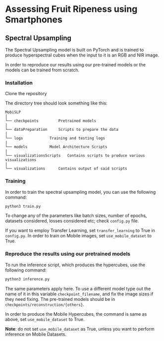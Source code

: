 # Assessing Fruit Ripeness using Smartphones

## Spectral Upsampling
The Spectral Upsampling model is built on PyTorch and is trained to produce hyperspectral cubes when the input to it is an RGB and NIR image.

In order to reproduce our results using our pre-trained models or the models can be trained from scratch.

### Installation
Clone the repository

The directory tree should look something like this:

```
MobiSLP
│
└── checkpoints			Pretrained models
|
└── dataPreparation		Scripts to prepare the data
│
└── logs			Training and testing logs
|
└── models			Model Architecture Scripts
|
└── visualizationsScripts	Contains scripts to produce various visualizations
|
└── visualizations		Contains output of said scripts
```

### Training
In order to train the spectral upsampling model, you can use the following command:

```zsh
python3 train.py
```

To change any of the parameters like batch sizes, number of epochs, datasets considered, losses considered etc; check `config.py` file.

If you want to employ Transfer Learning, set `transfer_learning` to True in `config.py`. In order to train on Mobile images, set `use_mobile_dataset` to True.

### Reproduce the results using our pretrained models
To run the inference script, which produces the hypercubes, use the following command:

```zsh
python3 inference.py
```

The same parameters apply here. To use a different model type out the name of it in this variable `checkpoint_filename`, and fix the image sizes if they need fixing. The pre-trained models should be in `checkpoints/reconstruction/{others}`.


In order to produce the Mobile Hypercubes, the command is same as above, set `use_mobile_dataset` to True.


**Note**: do not set `use_mobile_dataset` as True, unless you want to perform inference on Mobile Datasets.
